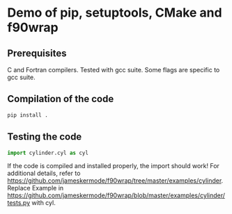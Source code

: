 # Demo of pip, setuptools, CMake and f90wrap

## Prerequisites
C and Fortran compilers. Tested with gcc suite. Some flags are specific to gcc suite. 

## Compilation of the code
```bash
pip install .
```

## Testing the code
```python
import cylinder.cyl as cyl
```

If the code is compiled and installed properly, the import should work!
For additional details, refer to https://github.com/jameskermode/f90wrap/tree/master/examples/cylinder.
Replace Example in https://github.com/jameskermode/f90wrap/blob/master/examples/cylinder/tests.py with cyl.
